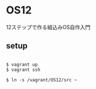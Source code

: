 # OS12
12ステップで作る組込みOS自作入門

## setup

```shell

$ vagrant up
$ vagrant ssh

$ ln -s /vagrant/OS12/src ~

```


